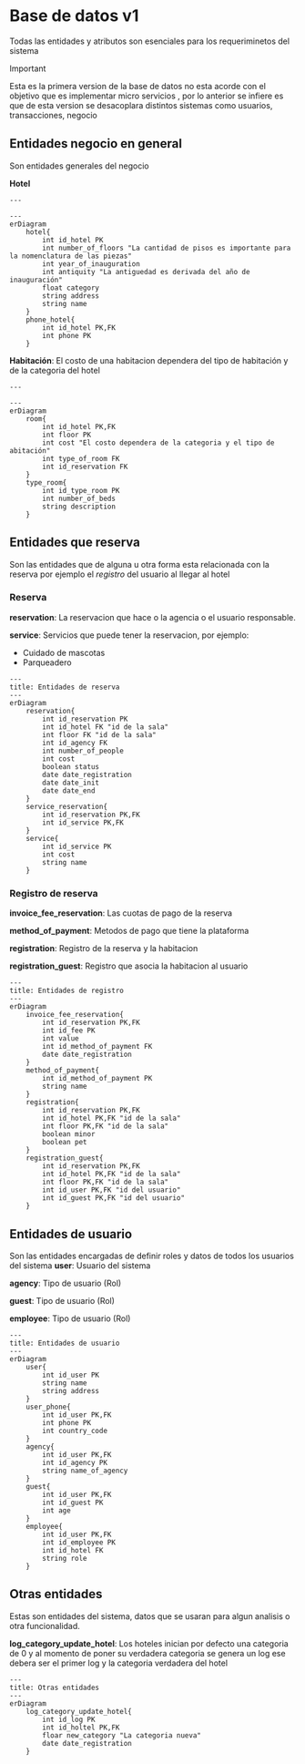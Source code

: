 # Base de datos v1
Todas las entidades y atributos son esenciales para los requeriminetos del sistema
> [!IMPORTANT]
> Esta es la primera version de la base de datos no esta acorde con el objetivo que es implementar micro servicios
> , por lo anterior se infiere es que de esta version se desacoplara distintos sistemas como
> usuarios, transacciones, negocio
## Entidades negocio en general
Son entidades generales del negocio

**Hotel**
```mermaid
---

---
erDiagram
    hotel{
        int id_hotel PK
        int number_of_floors "La cantidad de pisos es importante para la nomenclatura de las piezas"
        int year_of_inauguration
        int antiquity "La antiguedad es derivada del año de inauguración"
        float category
        string address
        string name
    }
    phone_hotel{
        int id_hotel PK,FK
        int phone PK
    }
```
**Habitación**: El costo de una habitacion dependera del tipo de habitación y de la categoria del hotel
```mermaid
---

---
erDiagram
    room{
        int id_hotel PK,FK
        int floor PK
        int cost "El costo dependera de la categoria y el tipo de abitación"
        int type_of_room FK
        int id_reservation FK
    }
    type_room{
        int id_type_room PK
        int number_of_beds
        string description
    }
```
## Entidades que reserva
Son las entidades que de alguna u otra forma esta relacionada con la reserva por ejemplo el *registro* del usuario al llegar al hotel

### Reserva
**reservation**: La reservacion que hace o la agencia o el usuario responsable.

**service**: Servicios que puede tener la reservacion, por ejemplo:
 - Cuidado de mascotas
 - Parqueadero
```mermaid
---
title: Entidades de reserva
---
erDiagram
    reservation{
        int id_reservation PK
        int id_hotel FK "id de la sala"
        int floor FK "id de la sala"
        int id_agency FK
        int number_of_people
        int cost
        boolean status
        date date_registration
        date date_init
        date date_end
    }
    service_reservation{
        int id_reservation PK,FK
        int id_service PK,FK
    }
    service{
        int id_service PK
        int cost
        string name
    }
```
### Registro de reserva
**invoice_fee_reservation**: Las cuotas de pago de la reserva

**method_of_payment**: Metodos de pago que tiene la plataforma

**registration**: Registro de la reserva y la habitacion

**registration_guest**: Registro que asocia la habitacion al usuario
```mermaid
---
title: Entidades de registro
---
erDiagram
    invoice_fee_reservation{
        int id_reservation PK,FK
        int id_fee PK
        int value
        int id_method_of_payment FK
        date date_registration
    }
    method_of_payment{
        int id_method_of_payment PK
        string name
    }
    registration{
        int id_reservation PK,FK
        int id_hotel PK,FK "id de la sala"
        int floor PK,FK "id de la sala"
        boolean minor
        boolean pet
    }
    registration_guest{
        int id_reservation PK,FK
        int id_hotel PK,FK "id de la sala"
        int floor PK,FK "id de la sala"
        int id_user PK,FK "id del usuario"
        int id_guest PK,FK "id del usuario"
    }
```
## Entidades de usuario
Son las entidades encargadas de definir roles y datos de todos los usuarios del sistema
**user**: Usuario del sistema

**agency**: Tipo de usuario (Rol)

**guest**: Tipo de usuario (Rol)

**employee**: Tipo de usuario (Rol)

```mermaid
---
title: Entidades de usuario
---
erDiagram
    user{
        int id_user PK
        string name
        string address
    }
    user_phone{
        int id_user PK,FK
        int phone PK
        int country_code
    }
    agency{
        int id_user PK,FK
        int id_agency PK
        string name_of_agency
    }
    guest{
        int id_user PK,FK
        int id_guest PK
        int age
    }
    employee{
        int id_user PK,FK
        int id_employee PK
        int id_hotel FK
        string role
    }
```
## Otras entidades
Estas son entidades del sistema, datos que se usaran para algun analisis o otra funcionalidad.

**log_category_update_hotel**: Los hoteles inician por defecto una categoria de 0 y al momento de poner su verdadera categoria se genera un log ese debera ser el primer log y la categoria verdadera del hotel
```mermaid
---
title: Otras entidades
---
erDiagram
    log_category_update_hotel{
        int id_log PK
        int id_holtel PK,FK
        floar new_category "La categoria nueva"
        date date_registration
    }
```